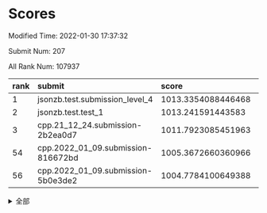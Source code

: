 # Scores

Modified Time: 2022-01-30 17:37:32

Submit Num: 207

All Rank Num: 107937

| rank |               submit               |       score        |       sigma        | pk_num |
| :--- | :--------------------------------- | :----------------- | :----------------- | :----- |
| 1    | jsonzb.test.submission_level_4     | 1013.3354088446468 | 0.7932207884200678 | 2085   |
| 2    | jsonzb.test.test_1                 | 1013.241591443583  | 0.7770277605254736 | 2084   |
| 3    | cpp.21_12_24.submission-2b2ea0d7   | 1011.7923085451963 | 0.8011986486890577 | 2086   |
| 54   | cpp.2022_01_09.submission-816672bd | 1005.3672660360966 | 0.7143528224705612 | 2088   |
| 56   | cpp.2022_01_09.submission-5b0e3de2 | 1004.7784100649388 | 0.718146773944244  | 2081   |


<details>
<summary>全部</summary>

| rank |                 submit                 |       score        |       sigma        | pk_num |
| :--- | :------------------------------------- | :----------------- | :----------------- | :----- |
| 1    | jsonzb.test.submission_level_4         | 1013.3354088446468 | 0.7932207884200678 | 2085   |
| 2    | jsonzb.test.test_1                     | 1013.241591443583  | 0.7770277605254736 | 2084   |
| 3    | cpp.21_12_24.submission-2b2ea0d7       | 1011.7923085451963 | 0.8011986486890577 | 2086   |
| 4    | gobigger.level_3.submission_level_3_30 | 1011.2927559153901 | 0.763752918638732  | 2085   |
| 5    | gobigger.level_3.submission_level_3_16 | 1011.289145287511  | 0.7685033045015569 | 2088   |
| 6    | gobigger.level_3.submission_level_3_3  | 1011.1891851522538 | 0.7822338912516354 | 2092   |
| 7    | gobigger.level_3.submission_level_3_14 | 1011.0555928822596 | 0.7730299828365779 | 2084   |
| 8    | gobigger.level_3.submission_level_3_28 | 1010.8125093629874 | 0.7780209474126366 | 2088   |
| 9    | gobigger.level_3.submission_level_3_45 | 1010.7634040303922 | 0.7640856876866121 | 2089   |
| 10   | gobigger.level_3.submission_level_3_5  | 1010.7308097174738 | 0.7655643609461418 | 2088   |
| 11   | gobigger.level_3.submission_level_3_22 | 1010.7286251158811 | 0.7789349758762426 | 2084   |
| 12   | gobigger.level_3.submission_level_3_6  | 1010.631834559734  | 0.7611636543371463 | 2086   |
| 13   | gobigger.level_3.submission_level_3_0  | 1010.567679749897  | 0.7624149238839225 | 2088   |
| 14   | gobigger.level_3.submission_level_3_35 | 1010.5290375283237 | 0.7654053679247169 | 2086   |
| 15   | gobigger.level_3.submission_level_3_4  | 1010.4777647713419 | 0.7568154904981885 | 2082   |
| 16   | gobigger.level_3.submission_level_3_48 | 1010.3431284922443 | 0.7458741801962828 | 2089   |
| 17   | gobigger.level_3.submission_level_3_41 | 1010.2586961082044 | 0.7678669014658122 | 2086   |
| 18   | gobigger.level_3.submission_level_3_10 | 1010.2298783530659 | 0.7617263055762695 | 2084   |
| 19   | gobigger.level_3.submission_level_3_8  | 1010.2207908691885 | 0.7700063613479344 | 2087   |
| 20   | gobigger.level_3.submission_level_3_15 | 1010.2189698461046 | 0.7467373164490951 | 2086   |
| 21   | gobigger.level_3.submission_level_3_34 | 1010.160981463532  | 0.7622844975001527 | 2087   |
| 22   | gobigger.level_3.submission_level_3_20 | 1010.1443178061561 | 0.7752634714780638 | 2083   |
| 23   | gobigger.level_3.submission_level_3_47 | 1010.1001962967872 | 0.7508777300546899 | 2082   |
| 24   | gobigger.level_3.submission_level_3_26 | 1010.0718641425108 | 0.748826362424131  | 2086   |
| 25   | gobigger.level_3.submission_level_3_39 | 1010.0694198343648 | 0.7827150498374819 | 2087   |
| 26   | gobigger.level_3.submission_level_3_21 | 1010.0415826632156 | 0.7714153962818227 | 2085   |
| 27   | gobigger.level_3.submission_level_3_33 | 1009.9307860448848 | 0.752867536652585  | 2088   |
| 28   | gobigger.level_3.submission_level_3_12 | 1009.8411039246073 | 0.7441821156045575 | 2084   |
| 29   | gobigger.level_3.submission_level_3_17 | 1009.7475980213095 | 0.7723115338075951 | 2082   |
| 30   | gobigger.level_3.submission_level_3_2  | 1009.7337635282291 | 0.7585889279858037 | 2087   |
| 31   | gobigger.level_3.submission_level_3_29 | 1009.7108229632727 | 0.7597710935246819 | 2087   |
| 32   | gobigger.level_3.submission_level_3_31 | 1009.6924776401847 | 0.7590062149198473 | 2079   |
| 33   | gobigger.level_3.submission_level_3_11 | 1009.6743902977433 | 0.7521429972885634 | 2083   |
| 34   | gobigger.level_3.submission_level_3_24 | 1009.660922030809  | 0.7703884066614041 | 2083   |
| 35   | gobigger.level_3.submission_level_3_7  | 1009.6465722196517 | 0.7641179921117993 | 2087   |
| 36   | gobigger.level_3.submission_level_3_46 | 1009.5937363024635 | 0.766708565022081  | 2080   |
| 37   | gobigger.level_3.submission_level_3_9  | 1009.5920742109859 | 0.7672792803697639 | 2083   |
| 38   | gobigger.level_3.submission_level_3_44 | 1009.5232579712487 | 0.7534306734920749 | 2086   |
| 39   | gobigger.level_3.submission_level_3_19 | 1009.451206822702  | 0.7502506488553751 | 2080   |
| 40   | gobigger.level_3.submission_level_3_18 | 1009.3793294397982 | 0.7456391791803878 | 2082   |
| 41   | gobigger.level_3.submission_level_3_32 | 1009.3548570392218 | 0.770019512389293  | 2084   |
| 42   | gobigger.level_3.submission_level_3_25 | 1009.3214305977764 | 0.7491674506781605 | 2090   |
| 43   | gobigger.level_3.submission_level_3_36 | 1009.2944571420356 | 0.752220730588554  | 2080   |
| 44   | gobigger.level_3.submission_level_3_13 | 1009.1647844318414 | 0.7436948510822233 | 2082   |
| 45   | gobigger.level_3.submission_level_3_38 | 1009.0704630965321 | 0.7416677084175676 | 2083   |
| 46   | gobigger.level_3.submission_level_3_40 | 1009.0095894717689 | 0.7302988290012734 | 2084   |
| 47   | gobigger.level_3.submission_level_3_1  | 1008.9965625561298 | 0.7441086144622431 | 2085   |
| 48   | gobigger.level_3.submission_level_3_43 | 1008.9930683052731 | 0.7451709684695426 | 2086   |
| 49   | gobigger.level_3.submission_level_3_27 | 1008.7548450787758 | 0.734378384734308  | 2082   |
| 50   | gobigger.level_3.submission_level_3_23 | 1008.699799648624  | 0.7456382596401548 | 2088   |
| 51   | gobigger.level_3.submission_level_3_49 | 1008.5738011825271 | 0.746274137345566  | 2085   |
| 52   | gobigger.level_3.submission_level_3_37 | 1008.3534000070514 | 0.7576982056448756 | 2087   |
| 53   | gobigger.level_3.submission_level_3_42 | 1008.0494969836741 | 0.7344987841116453 | 2085   |
| 54   | cpp.2022_01_09.submission-816672bd     | 1005.3672660360966 | 0.7143528224705612 | 2088   |
| 55   | gobigger.level_1.submission_level_1_19 | 1004.9203970459648 | 0.7247310186830767 | 2091   |
| 56   | cpp.2022_01_09.submission-5b0e3de2     | 1004.7784100649388 | 0.718146773944244  | 2081   |
| 57   | gobigger.level_1.submission_level_1_34 | 1004.6451419901828 | 0.7307627065035722 | 2086   |
| 58   | gobigger.level_1.submission_level_1_33 | 1004.4892235479899 | 0.7240487993559898 | 2090   |
| 59   | gobigger.level_1.submission_level_1_20 | 1004.4627752462949 | 0.7168128874308685 | 2084   |
| 60   | gobigger.level_1.submission_level_1_21 | 1004.3987735186555 | 0.7237932581915045 | 2084   |
| 61   | gobigger.level_1.submission_level_1_38 | 1004.273868726332  | 0.7146191470889662 | 2079   |
| 62   | gobigger.level_1.submission_level_1_15 | 1004.113308858576  | 0.706857977544583  | 2087   |
| 63   | gobigger.level_1.submission_level_1_29 | 1004.0834900231507 | 0.7091639882515082 | 2080   |
| 64   | gobigger.level_1.submission_level_1_27 | 1004.0174981343338 | 0.7291559382719743 | 2085   |
| 65   | gobigger.level_1.submission_level_1_44 | 1003.8524650144035 | 0.723104111546015  | 2087   |
| 66   | gobigger.level_1.submission_level_1_37 | 1003.7637726984599 | 0.7052355396501686 | 2087   |
| 67   | gobigger.level_1.submission_level_1_1  | 1003.7124495110943 | 0.7044872501540076 | 2086   |
| 68   | gobigger.level_1.submission_level_1_5  | 1003.6398465779062 | 0.7229772949367984 | 2087   |
| 69   | gobigger.level_1.submission_level_1_49 | 1003.5680904194843 | 0.7301765644381578 | 2082   |
| 70   | gobigger.level_1.submission_level_1_42 | 1003.5389694705347 | 0.7280523916753345 | 2083   |
| 71   | gobigger.level_1.submission_level_1_17 | 1003.4441826299089 | 0.7170566428017072 | 2087   |
| 72   | gobigger.level_1.submission_level_1_25 | 1003.4419867961227 | 0.7120971823243872 | 2090   |
| 73   | gobigger.level_1.submission_level_1_45 | 1003.4319152085577 | 0.7123536104830666 | 2087   |
| 74   | gobigger.level_1.submission_level_1_40 | 1003.3857336186661 | 0.7165290453490686 | 2088   |
| 75   | gobigger.level_1.submission_level_1_24 | 1003.3805201780026 | 0.7155522403502205 | 2085   |
| 76   | gobigger.level_1.submission_level_1_35 | 1003.2449545732885 | 0.7124520407896987 | 2084   |
| 77   | gobigger.level_1.submission_level_1_4  | 1003.243543031819  | 0.7058691941477451 | 2085   |
| 78   | gobigger.level_1.submission_level_1_48 | 1003.2011432350902 | 0.7131331732614749 | 2086   |
| 79   | gobigger.level_1.submission_level_1_30 | 1003.1487955903298 | 0.7155214415228716 | 2090   |
| 80   | gobigger.level_1.submission_level_1_11 | 1003.1063386202585 | 0.7116417639991521 | 2081   |
| 81   | gobigger.level_1.submission_level_1_22 | 1003.0829731476208 | 0.7158332081876564 | 2091   |
| 82   | gobigger.level_1.submission_level_1_23 | 1003.0805482970966 | 0.7293902575311337 | 2085   |
| 83   | gobigger.level_1.submission_level_1_16 | 1002.9576919876054 | 0.7325782680416963 | 2090   |
| 84   | gobigger.level_1.submission_level_1_32 | 1002.9506580840307 | 0.7126448163913839 | 2088   |
| 85   | gobigger.level_1.submission_level_1_0  | 1002.891940959623  | 0.7155780391619768 | 2091   |
| 86   | gobigger.level_1.submission_level_1_8  | 1002.8910567812102 | 0.713043317342206  | 2085   |
| 87   | gobigger.level_1.submission_level_1_2  | 1002.8404601780738 | 0.7077864301346122 | 2085   |
| 88   | gobigger.level_1.submission_level_1_26 | 1002.7806821593309 | 0.7127820997945236 | 2090   |
| 89   | gobigger.level_1.submission_level_1_36 | 1002.7767167536368 | 0.7221286786938653 | 2089   |
| 90   | gobigger.level_1.submission_level_1_14 | 1002.7619440892304 | 0.7136480022370812 | 2086   |
| 91   | gobigger.level_1.submission_level_1_39 | 1002.7400979712164 | 0.7127736759871829 | 2090   |
| 92   | gobigger.level_1.submission_level_1_18 | 1002.7153720009127 | 0.7142974118411972 | 2082   |
| 93   | gobigger.level_1.submission_level_1_43 | 1002.6508778911084 | 0.7016655207716438 | 2091   |
| 94   | gobigger.level_1.submission_level_1_13 | 1002.5650207438161 | 0.7156161067729715 | 2087   |
| 95   | gobigger.level_1.submission_level_1_47 | 1002.5530206508382 | 0.7023575123700706 | 2086   |
| 96   | gobigger.level_1.submission_level_1_12 | 1002.5391042311613 | 0.711440380231112  | 2080   |
| 97   | gobigger.level_1.submission_level_1_9  | 1002.5251529679097 | 0.7067711947679632 | 2085   |
| 98   | gobigger.level_1.submission_level_1_41 | 1002.4794908600901 | 0.7171749077819219 | 2082   |
| 99   | gobigger.level_1.submission_level_1_6  | 1002.345303518405  | 0.7131503655756958 | 2084   |
| 100  | gobigger.level_1.submission_level_1_10 | 1002.3263719678276 | 0.7224501882416159 | 2083   |
| 101  | gobigger.level_1.submission_level_1_7  | 1002.1015705492214 | 0.7227914131550368 | 2087   |
| 102  | gobigger.level_1.submission_level_1_28 | 1002.0589379655535 | 0.7232702704785196 | 2089   |
| 103  | gobigger.level_1.submission_level_1_46 | 1001.8937170194235 | 0.709415316348969  | 2083   |
| 104  | gobigger.level_1.submission_level_1_31 | 1001.800004523092  | 0.7055075203045507 | 2083   |
| 105  | gobigger.level_1.submission_level_1_3  | 1001.2881596646274 | 0.7192391643462495 | 2089   |
| 106  | gobigger.random.submission_random_48   | 997.573611173228   | 0.7006994913901925 | 2088   |
| 107  | gobigger.random.submission_random_46   | 996.8994039108494  | 0.7071300613381123 | 2086   |
| 108  | gobigger.random.submission_random_23   | 996.757693858687   | 0.6995387923561115 | 2086   |
| 109  | gobigger.random.submission_random_42   | 996.6434955769001  | 0.7203563730165298 | 2089   |
| 110  | gobigger.random.submission_random_4    | 996.6367452835536  | 0.7134035247321652 | 2082   |
| 111  | gobigger.random.submission_random_26   | 996.6262889084826  | 0.7098776411983739 | 2085   |
| 112  | gobigger.random.submission_random_19   | 996.4888364303189  | 0.7090080570981006 | 2088   |
| 113  | gobigger.random.submission_random_8    | 996.4659598681403  | 0.6887916841212339 | 2087   |
| 114  | gobigger.random.submission_random_47   | 996.4447746051255  | 0.7047750878867703 | 2085   |
| 115  | gobigger.random.submission_random_12   | 996.3869097406719  | 0.6952512473545633 | 2085   |
| 116  | gobigger.random.submission_random_5    | 996.3730589495334  | 0.7117786063471025 | 2081   |
| 117  | gobigger.random.submission_random_15   | 996.3634264479975  | 0.6980968711487155 | 2083   |
| 118  | gobigger.random.submission_random_41   | 996.3569471197826  | 0.6985064248940862 | 2092   |
| 119  | gobigger.random.submission_random_44   | 996.3216035279472  | 0.7191975537944642 | 2080   |
| 120  | gobigger.random.submission_random_27   | 996.2977734343025  | 0.7174139167423731 | 2087   |
| 121  | gobigger.random.submission_random_6    | 996.2327169319061  | 0.6994679499701225 | 2080   |
| 122  | gobigger.random.submission_random_35   | 996.1134480773649  | 0.7162845488178594 | 2084   |
| 123  | gobigger.random.submission_random_38   | 996.0575055281557  | 0.714545740825321  | 2091   |
| 124  | gobigger.random.submission_random_43   | 996.0497654880718  | 0.7182636928755464 | 2088   |
| 125  | gobigger.random.submission_random_24   | 996.0366425405936  | 0.708741721505332  | 2090   |
| 126  | gobigger.random.submission_random_49   | 995.9849774102622  | 0.7187820084334666 | 2090   |
| 127  | gobigger.random.submission_random_20   | 995.9755913697852  | 0.7083806077550263 | 2082   |
| 128  | gobigger.random.submission_random_16   | 995.9400360890137  | 0.7092278113321486 | 2084   |
| 129  | gobigger.random.submission_random_17   | 995.8929155222793  | 0.695086688814137  | 2082   |
| 130  | gobigger.random.submission_random_29   | 995.8845538340828  | 0.723045593462271  | 2087   |
| 131  | gobigger.random.submission_random_30   | 995.8722846989565  | 0.7102105916934287 | 2086   |
| 132  | gobigger.random.submission_random_13   | 995.8437485983253  | 0.6994790195328632 | 2087   |
| 133  | gobigger.random.submission_random_32   | 995.8351233383001  | 0.6954350331050159 | 2088   |
| 134  | gobigger.random.submission_random_9    | 995.7662728944977  | 0.7081305299688788 | 2086   |
| 135  | gobigger.random.submission_random_31   | 995.7533695095354  | 0.7061040442803068 | 2086   |
| 136  | gobigger.random.submission_random_37   | 995.717310257867   | 0.7150077917352874 | 2085   |
| 137  | gobigger.random.submission_random_33   | 995.6925865828971  | 0.7229020020503704 | 2088   |
| 138  | gobigger.random.submission_random_22   | 995.6664947185499  | 0.7060863506342006 | 2089   |
| 139  | gobigger.random.submission_random_36   | 995.6603474666111  | 0.7122116920780867 | 2092   |
| 140  | gobigger.random.submission_random_28   | 995.6560494045148  | 0.7175485264844514 | 2087   |
| 141  | gobigger.random.submission_random_10   | 995.6475534745678  | 0.7010877562283478 | 2085   |
| 142  | gobigger.random.submission_random_25   | 995.6104389582191  | 0.6967429542820417 | 2082   |
| 143  | gobigger.random.submission_random_2    | 995.4682040170167  | 0.7176535022802593 | 2082   |
| 144  | gobigger.random.submission_random_3    | 995.3997008965989  | 0.7117401314516334 | 2091   |
| 145  | gobigger.random.submission_random_21   | 995.3775441264155  | 0.7079540345959692 | 2086   |
| 146  | gobigger.random.submission_random_14   | 995.366919040834   | 0.7190413820556925 | 2089   |
| 147  | gobigger.random.submission_random_0    | 995.3452282151734  | 0.7123883952523719 | 2089   |
| 148  | gobigger.random.submission_random_40   | 995.3271249853659  | 0.7131724103473834 | 2086   |
| 149  | gobigger.random.submission_random_45   | 995.3128413542345  | 0.6964519665613006 | 2086   |
| 150  | gobigger.random.submission_random_34   | 995.2796304017031  | 0.7122659273220064 | 2078   |
| 151  | gobigger.random.submission_random_11   | 995.2260885301679  | 0.7095683487717175 | 2086   |
| 152  | gobigger.random.submission_random_7    | 994.8635058471713  | 0.7140273140437432 | 2090   |
| 153  | gobigger.random.submission_random_39   | 994.8315248464364  | 0.7069839100401044 | 2085   |
| 154  | gobigger.random.submission_random_1    | 994.768389647196   | 0.7125798158427323 | 2089   |
| 155  | gobigger.random.submission_random_18   | 994.7260905599176  | 0.7346924077385472 | 2085   |
| 156  | gobigger.level_2.submission_level_2_42 | 994.142924381105   | 0.7262011856893692 | 2087   |
| 157  | gobigger.level_2.submission_level_2_11 | 994.1141651503626  | 0.7134671810667509 | 2090   |
| 158  | gobigger.level_2.submission_level_2_19 | 993.990439922702   | 0.733390553256295  | 2086   |
| 159  | gobigger.level_2.submission_level_2_41 | 993.8914711215342  | 0.7265170951462854 | 2087   |
| 160  | gobigger.level_2.submission_level_2_40 | 993.8531081485457  | 0.7397587473500129 | 2083   |
| 161  | gobigger.level_2.submission_level_2_2  | 993.841255101976   | 0.7374741903732438 | 2084   |
| 162  | gobigger.level_2.submission_level_2_45 | 993.6980072303751  | 0.7349950482910708 | 2089   |
| 163  | gobigger.level_2.submission_level_2_15 | 993.5341331162319  | 0.736329707176048  | 2086   |
| 164  | gobigger.level_2.submission_level_2_28 | 993.5105384752821  | 0.7471771573884564 | 2091   |
| 165  | gobigger.level_2.submission_level_2_49 | 993.4692258073428  | 0.7333817818863801 | 2082   |
| 166  | gobigger.level_2.submission_level_2_46 | 993.067018358684   | 0.7422633624384156 | 2090   |
| 167  | gobigger.level_2.submission_level_2_18 | 992.9031916738672  | 0.7276034508699062 | 2085   |
| 168  | gobigger.level_2.submission_level_2_8  | 992.7476289202566  | 0.7399060876563092 | 2081   |
| 169  | gobigger.level_2.submission_level_2_33 | 992.7410884252016  | 0.7374288577690189 | 2089   |
| 170  | gobigger.level_2.submission_level_2_44 | 992.7211196591494  | 0.7237323334969189 | 2091   |
| 171  | gobigger.level_2.submission_level_2_34 | 992.6788291122693  | 0.7301495904828978 | 2087   |
| 172  | gobigger.level_2.submission_level_2_1  | 992.6178600952974  | 0.7446382794379566 | 2086   |
| 173  | gobigger.level_2.submission_level_2_38 | 992.5454402471767  | 0.7597528897860261 | 2091   |
| 174  | gobigger.level_2.submission_level_2_0  | 992.511718890599   | 0.7358607736275983 | 2091   |
| 175  | gobigger.level_2.submission_level_2_29 | 992.4915026522244  | 0.7404691738833296 | 2086   |
| 176  | gobigger.level_2.submission_level_2_36 | 992.4687415728043  | 0.7381702234396029 | 2085   |
| 177  | gobigger.level_2.submission_level_2_48 | 992.4407496415783  | 0.7489383638103044 | 2089   |
| 178  | gobigger.level_2.submission_level_2_13 | 992.3513200893312  | 0.743910459836224  | 2088   |
| 179  | gobigger.level_2.submission_level_2_39 | 992.2161031188627  | 0.7407789246099832 | 2087   |
| 180  | gobigger.level_2.submission_level_2_31 | 992.183282684093   | 0.7439862267482638 | 2083   |
| 181  | gobigger.level_2.submission_level_2_4  | 992.1608953802247  | 0.7546972353054429 | 2087   |
| 182  | gobigger.level_2.submission_level_2_26 | 992.0241156250255  | 0.7519220761931377 | 2088   |
| 183  | gobigger.level_2.submission_level_2_35 | 992.0055289564228  | 0.7388321779828546 | 2085   |
| 184  | gobigger.level_2.submission_level_2_37 | 991.9382662400437  | 0.7551813434478514 | 2082   |
| 185  | gobigger.level_2.submission_level_2_7  | 991.898889077663   | 0.7522394401338133 | 2084   |
| 186  | gobigger.level_2.submission_level_2_12 | 991.8527954038145  | 0.7470300676722513 | 2088   |
| 187  | gobigger.level_2.submission_level_2_47 | 991.7569107209252  | 0.7263813215030436 | 2086   |
| 188  | gobigger.level_2.submission_level_2_21 | 991.736375079264   | 0.7339829313390861 | 2087   |
| 189  | gobigger.level_2.submission_level_2_30 | 991.6023129800062  | 0.7576784171716352 | 2080   |
| 190  | gobigger.level_2.submission_level_2_24 | 991.5369325686039  | 0.7424123259464867 | 2079   |
| 191  | gobigger.level_2.submission_level_2_6  | 991.5230001438807  | 0.7649217161517066 | 2081   |
| 192  | gobigger.level_2.submission_level_2_16 | 991.3840573746734  | 0.764084993873966  | 2079   |
| 193  | gobigger.level_2.submission_level_2_27 | 991.3408691647654  | 0.7480827838803916 | 2086   |
| 194  | gobigger.level_2.submission_level_2_25 | 991.319829998578   | 0.746880238724595  | 2084   |
| 195  | gobigger.level_2.submission_level_2_10 | 991.2939694866108  | 0.7578266077225927 | 2088   |
| 196  | gobigger.level_2.submission_level_2_9  | 990.9945844369088  | 0.7382717367899139 | 2080   |
| 197  | gobigger.level_2.submission_level_2_3  | 990.922208456199   | 0.7686960044677059 | 2083   |
| 198  | gobigger.level_2.submission_level_2_5  | 990.8654155938051  | 0.7694611911046444 | 2084   |
| 199  | gobigger.level_2.submission_level_2_43 | 990.8594567219457  | 0.7608145494216528 | 2089   |
| 200  | gobigger.level_2.submission_level_2_17 | 990.7076827262779  | 0.7785874993182937 | 2086   |
| 201  | gobigger.level_2.submission_level_2_20 | 990.6309890407762  | 0.7476285939293057 | 2090   |
| 202  | gobigger.level_2.submission_level_2_23 | 990.574429602823   | 0.756880378887201  | 2087   |
| 203  | gobigger.level_2.submission_level_2_22 | 990.140433555961   | 0.7561442985267046 | 2084   |
| 204  | gobigger.level_2.submission_level_2_32 | 990.0658104966011  | 0.7642143112387924 | 2087   |
| 205  | gobigger.level_2.submission_level_2_14 | 989.6708798499544  | 0.7639173781156822 | 2085   |
| 206  | gobigger.none.submission_none_0        | 977.8979036832715  | 1.3176599571078254 | 2087   |
| 207  | gobigger.none.submission_none_1        | 975.3537840683537  | 1.48845832668825   | 2086   |

</details>